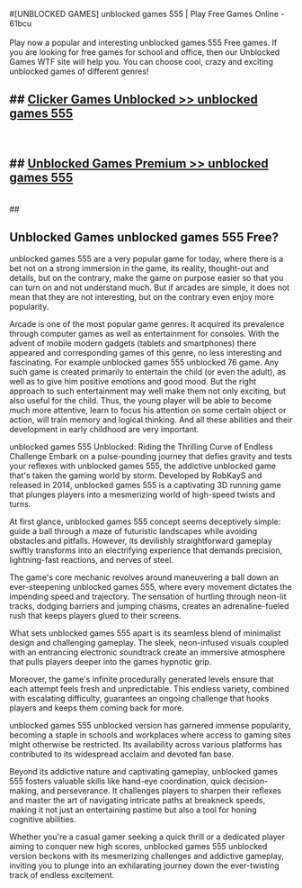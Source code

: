 #[UNBLOCKED GAMES] unblocked games 555 | Play Free Games Online - 61bcu <br>
<br>
Play now a popular and interesting unblocked games 555 Free games. If you are looking for free games for school and office, then our Unblocked Games WTF site will help you. You can choose cool, crazy and exciting unblocked games of different genres!


## ##  [Clicker Games Unblocked >> unblocked games 555](http://freeplayer.one?title=unblocked_games_555&ref=22)
  <br>

##  ## [Unblocked Games Premium >> unblocked games 555](http://freeplayer.one?title=unblocked_games_555&ref=22)
  <br>
  ##



## Unblocked Games unblocked games 555 Free?

unblocked games 555 are a very popular game for today, where there is a bet not on a strong immersion in the game, its reality, thought-out and details, but on the contrary, make the game on purpose easier so that you can turn on and not understand much. But if arcades are simple, it does not mean that they are not interesting, but on the contrary even enjoy more popularity.

Arcade is one of the most popular game genres. It acquired its prevalence through computer games as well as entertainment for consoles. With the advent of mobile modern gadgets (tablets and smartphones) there appeared and corresponding games of this genre, no less interesting and fascinating. For example unblocked games 555 unblocked 76 game. Any such game is created primarily to entertain the child (or even the adult), as well as to give him positive emotions and good mood. But the right approach to such entertainment may well make them not only exciting, but also useful for the child. Thus, the young player will be able to become much more attentive, learn to focus his attention on some certain object or action, will train memory and logical thinking. And all these abilities and their development in early childhood are very important.

unblocked games 555 Unblocked: Riding the Thrilling Curve of Endless Challenge
Embark on a pulse-pounding journey that defies gravity and tests your reflexes with unblocked games 555, the addictive unblocked game that's taken the gaming world by storm. Developed by RobKayS and released in 2014, unblocked games 555 is a captivating 3D running game that plunges players into a mesmerizing world of high-speed twists and turns.

At first glance, unblocked games 555 concept seems deceptively simple: guide a ball through a maze of futuristic landscapes while avoiding obstacles and pitfalls. However, its devilishly straightforward gameplay swiftly transforms into an electrifying experience that demands precision, lightning-fast reactions, and nerves of steel.

The game's core mechanic revolves around maneuvering a ball down an ever-steepening unblocked games 555, where every movement dictates the impending speed and trajectory. The sensation of hurtling through neon-lit tracks, dodging barriers and jumping chasms, creates an adrenaline-fueled rush that keeps players glued to their screens.

What sets unblocked games 555 apart is its seamless blend of minimalist design and challenging gameplay. The sleek, neon-infused visuals coupled with an entrancing electronic soundtrack create an immersive atmosphere that pulls players deeper into the games hypnotic grip.

Moreover, the game's infinite procedurally generated levels ensure that each attempt feels fresh and unpredictable. This endless variety, combined with escalating difficulty, guarantees an ongoing challenge that hooks players and keeps them coming back for more.

unblocked games 555 unblocked version has garnered immense popularity, becoming a staple in schools and workplaces where access to gaming sites might otherwise be restricted. Its availability across various platforms has contributed to its widespread acclaim and devoted fan base.

Beyond its addictive nature and captivating gameplay, unblocked games 555 fosters valuable skills like hand-eye coordination, quick decision-making, and perseverance. It challenges players to sharpen their reflexes and master the art of navigating intricate paths at breakneck speeds, making it not just an entertaining pastime but also a tool for honing cognitive abilities.

Whether you're a casual gamer seeking a quick thrill or a dedicated player aiming to conquer new high scores, unblocked games 555 unblocked version beckons with its mesmerizing challenges and addictive gameplay, inviting you to plunge into an exhilarating journey down the ever-twisting track of endless excitement.